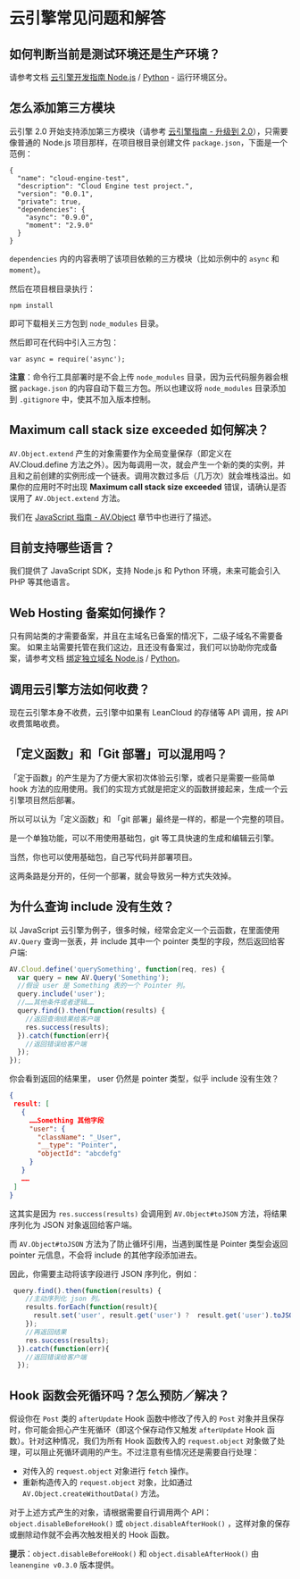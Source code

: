 # 云引擎常见问题和解答

## 如何判断当前是测试环境还是生产环境？

请参考文档 [云引擎开发指南 Node.js](/leanengine_guide-node.html#运行环境区分) / [Python](/leanengine_guide-python.html#运行环境区分) - 运行环境区分。

## 怎么添加第三方模块

云引擎 2.0 开始支持添加第三方模块（请参考 [云引擎指南 - 升级到 2.0](leanengine_guide-cloudcode.html#云代码_2_0_版)），只需要像普通的 Node.js 项目那样，在项目根目录创建文件 `package.json`，下面是一个范例：

``` 
{
  "name": "cloud-engine-test",
  "description": "Cloud Engine test project.",
  "version": "0.0.1",
  "private": true,
  "dependencies": {
    "async": "0.9.0",
    "moment": "2.9.0"
  }
}
```

`dependencies` 内的内容表明了该项目依赖的三方模块（比如示例中的 `async` 和 `moment`）。

然后在项目根目录执行：

``` 
npm install
```

即可下载相关三方包到 `node_modules` 目录。

然后即可在代码中引入三方包：

``` 
var async = require('async');
```

**注意**：命令行工具部署时是不会上传 `node_modules` 目录，因为云代码服务器会根据 `package.json` 的内容自动下载三方包。所以也建议将 `node_modules` 目录添加到 `.gitignore` 中，使其不加入版本控制。

## Maximum call stack size exceeded 如何解决？

`AV.Object.extend` 产生的对象需要作为全局变量保存（即定义在 AV.Cloud.define 方法之外）。因为每调用一次，就会产生一个新的类的实例，并且和之前创建的实例形成一个链表。调用次数过多后（几万次）就会堆栈溢出。如果你的应用时不时出现 **Maximum call stack size exceeded** 错误，请确认是否误用了 `AV.Object.extend` 方法。

我们在 [JavaScript 指南 - AV.Object](./js_guide.html#AV_Object) 章节中也进行了描述。

## 目前支持哪些语言？

我们提供了 JavaScript SDK，支持 Node.js 和 Python 环境，未来可能会引入 PHP 等其他语言。

## Web Hosting 备案如何操作？

只有网站类的才需要备案，并且在主域名已备案的情况下，二级子域名不需要备案。 如果主站需要托管在我们这边，且还没有备案过，我们可以协助你完成备案，请参考文档 [绑定独立域名 Node.js](leanengine_guide-node.html#绑定独立域名) / [Python](leanengine_guide-python.html#绑定独立域名)。

## 调用云引擎方法如何收费？

现在云引擎本身不收费，云引擎中如果有 LeanCloud 的存储等 API 调用，按 API 收费策略收费。

## 「定义函数」和「Git 部署」可以混用吗？

「定于函数」的产生是为了方便大家初次体验云引擎，或者只是需要一些简单 hook 方法的应用使用。我们的实现方式就是把定义的函数拼接起来，生成一个云引擎项目然后部署。

所以可以认为「定义函数」和 「git 部署」最终是一样的，都是一个完整的项目。

是一个单独功能，可以不用使用基础包，git 等工具快速的生成和编辑云引擎。

当然，你也可以使用基础包，自己写代码并部署项目。

这两条路是分开的，任何一个部署，就会导致另一种方式失效掉。

## 为什么查询 include 没有生效？

以 JavaScript 云引擎为例子，很多时候，经常会定义一个云函数，在里面使用 `AV.Query` 查询一张表，并 include 其中一个 pointer 类型的字段，然后返回给客户端:

``` javascript
AV.Cloud.define('querySomething', function(req, res) {
  var query = new AV.Query('Something');
  //假设 user 是 Something 表的一个 Pointer 列。
  query.include('user');
  //……其他条件或者逻辑……
  query.find().then(function(results) {
    //返回查询结果给客户端
    res.success(results);
  }).catch(function(err){
    //返回错误给客户端
  });
});
```

你会看到返回的结果里， user 仍然是 pointer 类型，似乎 include 没有生效？

``` json
{
 result: [
   {
     ……Something 其他字段
     "user": {
       "className": "_User",
       "__type": "Pointer",
       "objectId": "abcdefg"
     }
   }
   ……
 ]
}
```

这其实是因为 `res.success(results)` 会调用到 `AV.Object#toJSON` 方法，将结果序列化为 JSON 对象返回给客户端。

而 `AV.Object#toJSON` 方法为了防止循环引用，当遇到属性是 Pointer 类型会返回 pointer 元信息，不会将 include 的其他字段添加进去。

因此，你需要主动将该字段进行 JSON 序列化，例如：

``` javascript
 query.find().then(function(results) {
    //主动序列化 json 列。
    results.forEach(function(result){
      result.set('user', result.get('user') ?  result.get('user').toJSON() : null);
    });
    //再返回结果
    res.success(results);
  }).catch(function(err){
    //返回错误给客户端
  });
```

## Hook 函数会死循环吗？怎么预防／解决？

假设你在 `Post` 类的 `afterUpdate` Hook 函数中修改了传入的 `Post` 对象并且保存时，你可能会担心产生死循环（即这个保存动作又触发 `afterUpdate` Hook 函数）。针对这种情况，我们为所有 Hook 函数传入的 `request.object` 对象做了处理，可以阻止死循环调用的产生。不过注意有些情况还是需要自行处理：

- 对传入的 `request.object` 对象进行 `fetch` 操作。
- 重新构造传入的 `request.object` 对象，比如通过 `AV.Object.createWithoutData()` 方法。

对于上述方式产生的对象，请根据需要自行调用两个 API： `object.disableBeforeHook()` 或 `object.disableAfterHook()` ，这样对象的保存或删除动作就不会再次触发相关的 Hook 函数。

**提示**：`object.disableBeforeHook()` 和 `object.disableAfterHook()` 由 `leanengine v0.3.0` 版本提供。